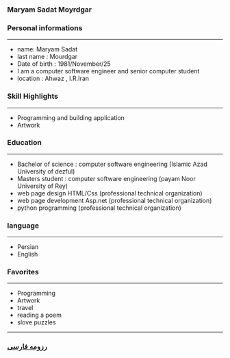 
### Maryam Sadat Moyrdgar


### Personal informations

---
+ name: Maryam Sadat
+ last name : Mourdgar
+ Date of birth : 1981/November/25
+ I am a computer software engineer and senior computer student
+ location : Ahwaz , I.R.Iran


### Skill Highlights

---
+ Programming and building application
+ Artwork


### Education

---
+ Bachelor of science : computer software engineering (Islamic Azad University of dezful)
+ Masters student : computer software engineering (payam Noor University of Rey)
+ web page design HTML/Css (professional technical organization)
+ web page development Asp.net (professional technical organization)
+ python programming (professional technical organization)


### language

---
+ Persian
+ English

### Favorites

---
+ Programming
+ Artwork
+ travel 
+ reading a poem
+ slove puzzles

--- 
### [رزومه فارسی](resume-fa.md)
